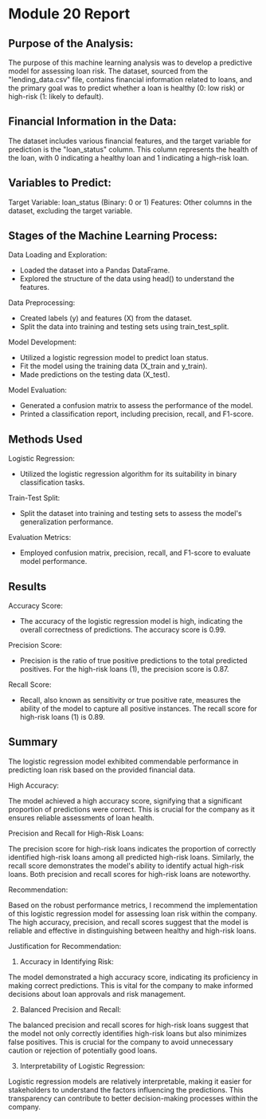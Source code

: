 # Module 20 Report

## Purpose of the Analysis:
The purpose of this machine learning analysis was to develop a predictive model for assessing loan risk. The dataset, sourced from the "lending_data.csv" file, contains financial information related to loans, and the primary goal was to predict whether a loan is healthy (0: low risk) or high-risk (1: likely to default).

## Financial Information in the Data:
The dataset includes various financial features, and the target variable for prediction is the "loan_status" column. This column represents the health of the loan, with 0 indicating a healthy loan and 1 indicating a high-risk loan.

## Variables to Predict:
Target Variable: loan_status (Binary: 0 or 1)
Features: Other columns in the dataset, excluding the target variable.

## Stages of the Machine Learning Process:
Data Loading and Exploration:
* Loaded the dataset into a Pandas DataFrame.
* Explored the structure of the data using head() to understand the features.

Data Preprocessing:
* Created labels (y) and features (X) from the dataset.
* Split the data into training and testing sets using train_test_split.

Model Development:
* Utilized a logistic regression model to predict loan status.
* Fit the model using the training data (X_train and y_train).
* Made predictions on the testing data (X_test).

Model Evaluation:
* Generated a confusion matrix to assess the performance of the model.
* Printed a classification report, including precision, recall, and F1-score.

## Methods Used
Logistic Regression: 
* Utilized the logistic regression algorithm for its suitability in binary classification tasks.
  
Train-Test Split: 
* Split the dataset into training and testing sets to assess the model's generalization performance.

Evaluation Metrics: 
* Employed confusion matrix, precision, recall, and F1-score to evaluate model performance.


## Results
Accuracy Score:
* The accuracy of the logistic regression model is high, indicating the overall correctness of predictions. The accuracy score is 0.99.

Precision Score:
* Precision is the ratio of true positive predictions to the total predicted positives. For the high-risk loans (1), the precision score is 0.87.

Recall Score:
* Recall, also known as sensitivity or true positive rate, measures the ability of the model to capture all positive instances. The recall score for high-risk loans (1) is 0.89.


## Summary
The logistic regression model exhibited commendable performance in predicting loan risk based on the provided financial data.

High Accuracy:

The model achieved a high accuracy score, signifying that a significant proportion of predictions were correct. This is crucial for the company as it ensures reliable assessments of loan health.

Precision and Recall for High-Risk Loans:

The precision score for high-risk loans indicates the proportion of correctly identified high-risk loans among all predicted high-risk loans. Similarly, the recall score demonstrates the model's ability to identify actual high-risk loans. Both precision and recall scores for high-risk loans are noteworthy.

Recommendation:

Based on the robust performance metrics, I recommend the implementation of this logistic regression model for assessing loan risk within the company. The high accuracy, precision, and recall scores suggest that the model is reliable and effective in distinguishing between healthy and high-risk loans.

Justification for Recommendation:

1. Accuracy in Identifying Risk:

The model demonstrated a high accuracy score, indicating its proficiency in making correct predictions. This is vital for the company to make informed decisions about loan approvals and risk management.

2. Balanced Precision and Recall:

The balanced precision and recall scores for high-risk loans suggest that the model not only correctly identifies high-risk loans but also minimizes false positives. This is crucial for the company to avoid unnecessary caution or rejection of potentially good loans.

3. Interpretability of Logistic Regression:

Logistic regression models are relatively interpretable, making it easier for stakeholders to understand the factors influencing the predictions. This transparency can contribute to better decision-making processes within the company.
